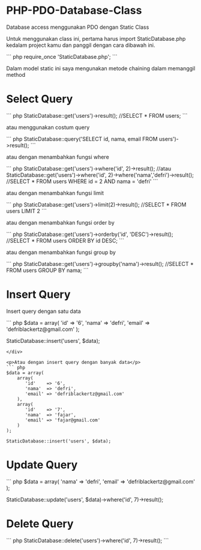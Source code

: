 PHP-PDO-Database-Class
======================

Database access menggunakan PDO dengan Static Class

<p>Untuk menggunakan class ini, pertama harus import StaticDatabase.php kedalam project kamu dan panggil dengan cara dibawah ini.</p>
``` php
require_once 'StaticDatabase.php';
```
</div>

<p>Dalam model static ini saya mengunakan metode chaining dalam memanggil method</p>

<h1>Select Query</h1>
``` php
StaticDatabase::get('users')->result();
//SELECT * FROM users;
```
</div>

<p>atau menggunakan costum query</p>
``` php
StaticDatabase::query('SELECT id, nama, email FROM users')->result();
```
</div>

<p>atau dengan menambahkan fungsi where</p>
``` php
StaticDatabase::get('users')->where('id', 2)->result();
//atau 
StaticDatabase::get('users')->where('id', 2)->where('nama','defri')->result();
//SELECT * FROM users WHERE id = 2 AND nama = 'defri'
```
</div>

<p>atau dengan menambahkan fungsi limit</p>
``` php
StaticDatabase::get('users')->limit(2)->result();
//SELECT * FROM users LIMIT 2
```
</div>

<p>atau dengan menambahkan fungsi order by</p>
``` php
StaticDatabase::get('users')->orderby('id', 'DESC')->result();
//SELECT * FROM users ORDER BY id DESC; 
```
</div>

<p>atau dengan menambahkan fungsi group by</p>
``` php
StaticDatabase::get('users')->groupby('nama')->result();
//SELECT * FROM users GROUP BY nama; 
```
</div>

<h1>Insert Query</h1>
<p>Insert query dengan satu data</p>
``` php
$data = array(
    'id'    => '6',
    'nama'  => 'defri',
    'email' => 'defriblackertz@gmail.com'
);

StaticDatabase::insert('users', $data);
```
</div>

<p>Atau dengan insert query dengan banyak data</p>
``` php
$data = array(
    array(
       'id'    => '6',
       'nama'  => 'defri',
       'email' => 'defriblackertz@gmail.com'
    ),
    array(
       'id'    => '7',
       'nama'  => 'fajar',
       'email' => 'fajar@gmail.com'
    )
);

StaticDatabase::insert('users', $data);
```
</div>

<h1>Update Query</h1>
``` php
$data = array(
    'nama'  => 'defri',
    'email' => 'defriblackertz@gmail.com'
);

StaticDatabase::update('users', $data)->where('id', 7)->result();
</pre>
</div>

<h1>Delete Query</h1>
``` php
StaticDatabase::delete('users')->where('id', 7)->result();
```
</div>
